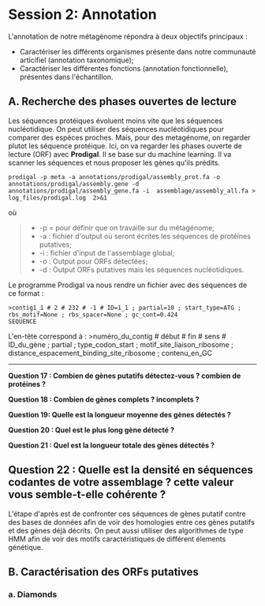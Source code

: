# Session 2: Annotation

L'annotation de notre métagénome répondra à deux objectifs principaux : 
 * Caractériser les différents organismes présente dans notre communauté articifiel (annotation taxonomique); 
 * Caractériser les différentes fonctions (annotation fonctionnelle), présentes dans l'échantillon.

## A. Recherche des phases ouvertes de lecture

Les séquences protéiques évoluent moins vite que les séquences nucléotidique. On peut utiliser des séquences nucléotidiques pour comparer des espèces proches. Mais, pour des metagénome, on regarder plutot les séquence protéique. Ici, on va regarder les phases ouverte de lecture (ORF) avec **Prodigal**. Il se base sur du machine learning. Il va scanner les séquences et nous proposer les gènes qu'ils prédits.

```
prodigal -p meta -a annotations/prodigal/assembly_prot.fa -o annotations/prodigal/assembly.gene -d annotations/prodigal/assembly_gene.fa -i  assemblage/assembly_all.fa > log_files/prodigal.log  2>&1
```
où
> * -p = pour définir que on travaille sur du métagénome;
> * -a : fichier d'output où seront écrites les séquences de protéines putatives;
> * -i : fichier d'input de l'assemblage global;
> * -o : Output pour ORFs détectées;
> * -d : Output ORFs putatives mais les séquences nucléotidiques.

Le programme Prodigal va nous rendre un fichier avec des séquences de ce format :
```
>contig1_1 # 2 # 232 # -1 # ID=1_1 ; partial=10 ; start_type=ATG ; rbs_motif=None ; rbs_spacer=None ; gc_cont=0.424
SEQUENCE
```
L'en-tête correspond à : >numéro_du_contig # début # fin # sens # ID_du_gène ; partial ; type_codon_start ; motif_site_liaison_ribosome ; distance_espacement_binding_site_ribosome ; contenu_en_GC

-----------------------------------------------------------------------------------------------------------------------------------------------------------
**Question 17 : Combien de gènes putatifs détectez-vous ? combien de protéines ?**
>


**Question 18 : Combien de gènes complets ? incomplets ?**



**Question 19: Quelle est la longueur moyenne des gènes détectés ?**



**Question 20 : Quel est le plus long gène détecté ?**



**Question 21 : Quel est la longueur totale des gènes détectés ?**



**Question 22 : Quelle est la densité en séquences codantes de votre assemblage ? cette valeur vous semble-t-elle cohérente ?**
-----------------------------------------------------------------------------------------------------------------------------------------------------------
L'étape d'après est de confronter ces séquences de gènes putatif contre des bases de données afin de voir des homologies entre ces gènes putatifs et des gènes déjà décrits. On peut aussi utiliser des algorithmes de type HMM afin de voir des motifs caractéristiques de différent élements génétique.

## B. Caractérisation des ORFs putatives

### a. Diamonds
